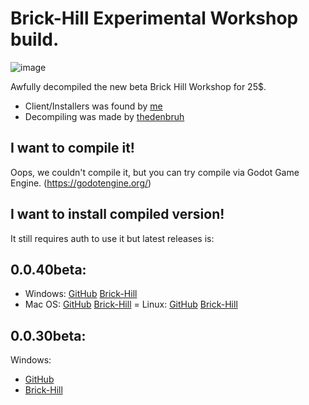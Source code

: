# Brick-Hill Experimental Workshop build.
![image](https://user-images.githubusercontent.com/83903792/182595889-7051752c-1689-40ce-afcc-3d4da2d3208e.png)

Awfully decompiled the new beta Brick Hill Workshop for 25$.

- Client/Installers was found by [me](https://github.com/cub-has-injected)
- Decompiling was made by [thedenbruh](https://github.com/thedenbruh)

## I want to compile it!
Oops, we couldn't compile it, but you can try compile via Godot Game Engine. (https://godotengine.org/)

## I want to install compiled version!
It still requires auth to use it but latest releases is:
## 0.0.40beta:
- Windows:
[GitHub](https://github.com/cub-has-injected/brick-hill-workshop/releases/download/0.0.40beta/BrickHill.exe)
[Brick-Hill](https://downloads.brkcdn.com/installer/0.0.40/BrickHill.exe)
- Mac OS:
[GitHub](https://github.com/cub-has-injected/brick-hill-workshop/releases/download/0.0.40beta/BrickHill.dmg)
[Brick-Hill](https://downloads.brkcdn.com/installer/0.0.40/BrickHill.dmg)
= Linux:
[GitHub](https://github.com/cub-has-injected/brick-hill-workshop/releases/download/0.0.40beta/BrickHill.tar.gz)
[Brick-Hill](https://downloads.brkcdn.com/installer/0.0.40/BrickHill.tar.gz)
## 0.0.30beta:
Windows:
- [GitHub](https://github.com/cub-has-injected/brick-hill-workshop/releases/download/0.0.30beta/BrickHill.exe)
- [Brick-Hill](https://downloads.brkcdn.com/installer/0.0.30/BrickHill.exe)
